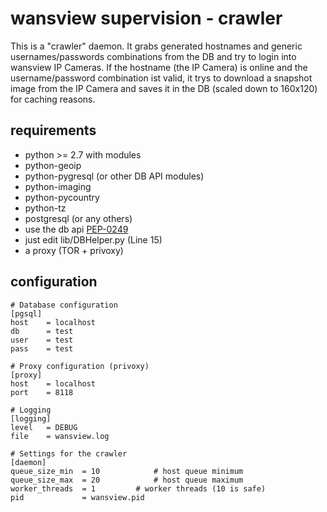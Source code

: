 # wansview supervision - crawler
This is a "crawler" daemon. It grabs generated hostnames and generic usernames/passwords combinations from the DB and try to login into wansview IP Cameras. If the hostname (the IP Camera) is online and the username/password combination ist valid, it trys to download a snapshot image from the IP Camera and saves it in the DB (scaled down to 160x120) for caching reasons.

## requirements
* python >= 2.7 with modules
 * python-geoip
 * python-pygresql (or other DB API modules)
 * python-imaging
 * python-pycountry
 * python-tz
* postgresql (or any others)
 * use the db api [PEP-0249](https://www.python.org/dev/peps/pep-0249/)
 * just edit lib/DBHelper.py (Line 15)
* a proxy (TOR + privoxy)

## configuration
```
# Database configuration
[pgsql]
host    = localhost
db      = test
user    = test
pass    = test

# Proxy configuration (privoxy)
[proxy]
host    = localhost
port    = 8118

# Logging
[logging]
level   = DEBUG
file    = wansview.log

# Settings for the crawler
[daemon]
queue_size_min  = 10			# host queue minimum
queue_size_max  = 20			# host queue maximum
worker_threads  = 1			# worker threads (10 is safe)
pid             = wansview.pid
```
